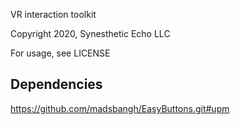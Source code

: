 VR interaction toolkit

Copyright 2020, Synesthetic Echo LLC

For usage, see LICENSE

## Dependencies
https://github.com/madsbangh/EasyButtons.git#upm
